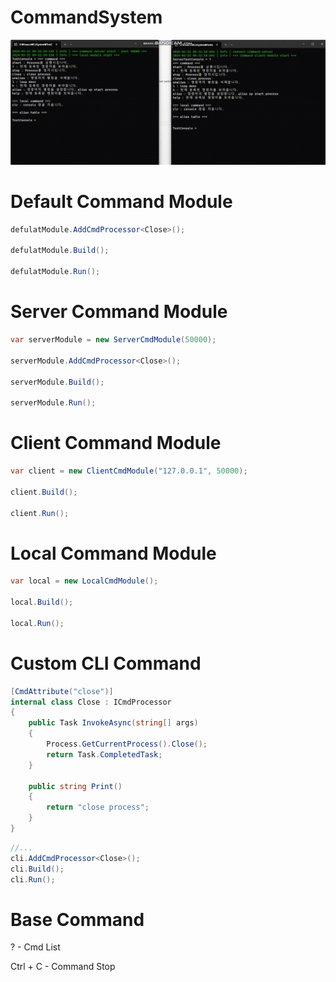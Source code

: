 # CommandSystem

![picture](/Resource/Output.gif)

# Default Command Module

```C#
defulatModule.AddCmdProcessor<Close>();

defulatModule.Build();

defulatModule.Run();
```

# Server Command Module

```C#
var serverModule = new ServerCmdModule(50000);

serverModule.AddCmdProcessor<Close>();

serverModule.Build();

serverModule.Run();
```

# Client Command Module

```C#
var client = new ClientCmdModule("127.0.0.1", 50000);

client.Build();

client.Run();
```

# Local Command Module

```C#
var local = new LocalCmdModule();

local.Build();

local.Run();
```

# Custom CLI Command

```C#
[CmdAttribute("close")]
internal class Close : ICmdProcessor
{
    public Task InvokeAsync(string[] args)
    {
        Process.GetCurrentProcess().Close();
        return Task.CompletedTask;
    }

    public string Print()
    {
        return "close process";
    }
}
```

```C#
//...
cli.AddCmdProcessor<Close>();
cli.Build();
cli.Run();
```

# Base Command

? - Cmd List

Ctrl + C - Command Stop